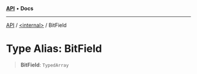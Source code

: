 [**API**](../../README.md) • **Docs**

***

[API](../../README.md) / [\<internal\>](../README.md) / BitField

# Type Alias: BitField

> **BitField**: `TypedArray`
